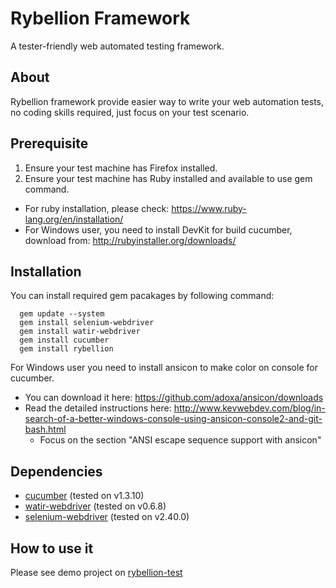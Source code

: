 Rybellion Framework
===================
A tester-friendly web automated testing framework.

About
-----
Rybellion framework provide easier way to write your web automation tests, no coding skills required, just focus on your test scenario.

Prerequisite
------------
1. Ensure your test machine has Firefox installed.
2. Ensure your test machine has Ruby installed and available to use gem command.

* For ruby installation, please check: https://www.ruby-lang.org/en/installation/
* For Windows user, you need to install DevKit for build cucumber, download from: http://rubyinstaller.org/downloads/

Installation
------------
You can install required gem pacakages by following command:
```
  gem update --system
  gem install selenium-webdriver
  gem install watir-webdriver
  gem install cucumber
  gem install rybellion
```
For Windows user you need to install ansicon to make color on console for cucumber.
* You can download it here: https://github.com/adoxa/ansicon/downloads
* Read the detailed instructions here: http://www.kevwebdev.com/blog/in-search-of-a-better-windows-console-using-ansicon-console2-and-git-bash.html
    + Focus on the section "ANSI escape sequence support with ansicon"

Dependencies
------------
* [cucumber](http://rubygems.org/gems/cucumber) (tested on v1.3.10)
* [watir-webdriver](http://rubygems.org/gems/watir-webdriver) (tested on v0.6.8)
* [selenium-webdriver](http://rubygems.org/gems/selenium-webdriver) (tested on v2.40.0)

How to use it
-------------
Please see demo project on [rybellion-test](https://github.com/gigapixel/rybellion-test)
